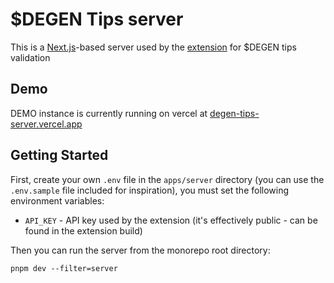 # $DEGEN Tips server

This is a [Next.js](https://nextjs.org/)-based server used by the [extension](/apps/extension/README.md) for $DEGEN tips validation

## Demo

DEMO instance is currently running on vercel at [degen-tips-server.vercel.app](https://degen-tips-server.vercel.app)

## Getting Started

First, create your own `.env` file in the `apps/server` directory (you can use the `.env.sample` file included for inspiration), you must set the following environment variables:

- `API_KEY` - API key used by the extension (it's effectively public - can be found in the extension build)

Then you can run the server from the monorepo root directory:

```
pnpm dev --filter=server
```
